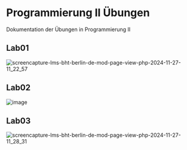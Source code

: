 # Programmierung II Übungen

Dokumentation der Übungen in Programmierung II

## Lab01
![screencapture-lms-bht-berlin-de-mod-page-view-php-2024-11-27-11_22_57](https://github.com/user-attachments/assets/d410e4ab-7bad-4dc4-84a6-3c79254894fa)

## Lab02

![image](https://github.com/user-attachments/assets/3c4b73ae-f6ca-4f9d-85c7-b5197920e780)

## Lab03

![screencapture-lms-bht-berlin-de-mod-page-view-php-2024-11-27-11_28_31](https://github.com/user-attachments/assets/d0d728a8-cedf-470b-bdca-959e6aa4cbff)
